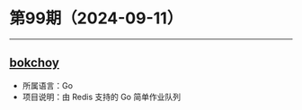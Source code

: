 # 第99期（2024-09-11）

---
## [bokchoy](https://github.com/thoas/bokchoy)
- 所属语言：Go
- 项目说明：由 Redis 支持的 Go 简单作业队列
